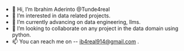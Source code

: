 - 👋 Hi, I’m Ibrahim Aderinto @Tunde4real
- 👀 I’m interested in data related projects.
- 🌱 I’m currently advancing on data engineering, llms.
- 💞️ I’m looking to collaborate on any project in the data domain using python.
- 📫 You can reach me on -- ib4real914@gmail.com .

<!---
Tunde4real/Tunde4real is a ✨ special ✨ repository because its `README.md` (this file) appears on your GitHub profile.
You can click the Preview link to take a look at your changes.
--->
